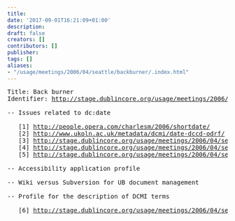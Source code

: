```yaml
---
title: 
date: '2017-09-01T16:21:09+01:00'
description: 
draft: false
creators: []
contributors: []
publisher: 
tags: []
aliases:
- "/usage/meetings/2006/04/seattle/backburner/.index.html"
---
```


<pre>
Title: Back burner
Identifier: <a href="http://stage.dublincore.org/usage/meetings/2006/04/seattle/backburner/index.shtml">http://stage.dublincore.org/usage/meetings/2006/04/seattle/backburner/</a>

-- Issues related to dc:date

   [1] <a href="http://people.opera.com/charlesm/2006/shortdate/">http://people.opera.com/charlesm/2006/shortdate/</a>
   [2] <a href="http://www.ukoln.ac.uk/metadata/dcmi/date-dccd-odrf/">http://www.ukoln.ac.uk/metadata/dcmi/date-dccd-odrf/</a>
   [3] <a href="http://stage.dublincore.org/usage/meetings/2006/04/seattle/backburner/2005-08-10.rebecca-comments.txt">http://stage.dublincore.org/usage/meetings/2006/04/seattle/backburner/2005-08-10.rebecca-comments.txt</a>
   [4] <a href="http://stage.dublincore.org/usage/meetings/2006/04/seattle/backburner/2005-08-13.YearMonthDate-profile.txt">http://stage.dublincore.org/usage/meetings/2006/04/seattle/backburner/2005-08-13.YearMonthDate-profile.txt</a>
   [5] <a href="http://stage.dublincore.org/usage/meetings/2006/04/seattle/backburner/2005-08-22.douglas-campbell-long.txt">http://stage.dublincore.org/usage/meetings/2006/04/seattle/backburner/2005-08-22.douglas-campbell-long.txt</a>

-- Accessibility application profile

-- Wiki versus Subversion for UB document management

-- Profile for the description of DCMI terms

   [6] <a href="http://stage.dublincore.org/usage/meetings/2006/04/seattle/backburner/2005-05-10.usageboard-profile.txt">http://stage.dublincore.org/usage/meetings/2006/04/seattle/backburner/2005-05-10.usageboard-profile.txt</a>
</pre>
